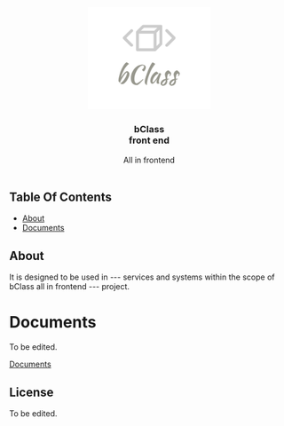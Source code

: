 <p align="center">
  <a href="#">
    <img src="https://raw.githubusercontent.com/EW-EndWall/bClass-front-end/22da794900e40efc8e13818d68eed62e2c62f8ea/logos/bClass.svg" alt="Logo" width="220" height="auto">
  </a>

  <h3 align="center">bClass<br/>front end</h3>

  <p align="center">
    All in frontend
    <br/>
    <br/>
  </p>
</p>

## Table Of Contents

- [About](#about)
- [Documents](#documents)

## About

It is designed to be used in --- services and systems within the scope of bClass all in frontend --- project.

# Documents

To be edited.

[Documents](./docs/README.md)

## License

To be edited.

